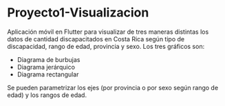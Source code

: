 # Proyecto1-Visualizacion
Aplicación móvil en Flutter para visualizar de tres maneras distintas los datos de cantidad discapacitados en Costa Rica según tipo de discapacidad, rango de edad, provincia y sexo. Los tres gráficos son:
 - Diagrama de burbujas 
 - Diagrama jerárquico
 - Diagrama rectangular

Se pueden parametrizar los ejes (por provincia o por sexo según rango de edad) y los rangos de edad.
